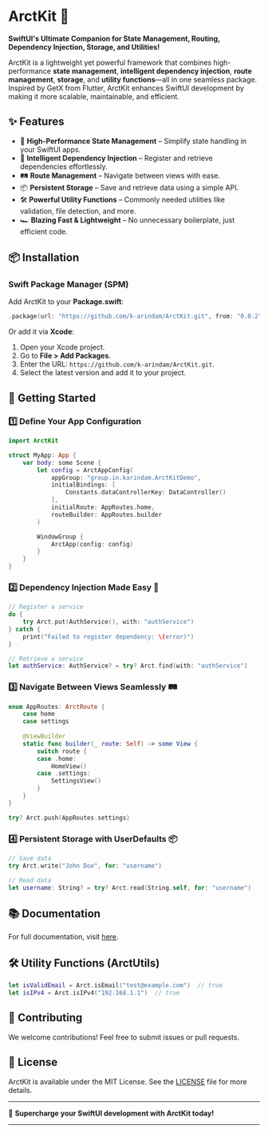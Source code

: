 # ArctKit 🚀

**SwiftUI's Ultimate Companion for State Management, Routing, Dependency Injection, Storage, and Utilities!**

ArctKit is a lightweight yet powerful framework that combines high-performance **state management**, **intelligent dependency injection**, **route management**, **storage**, and **utility functions**—all in one seamless package. Inspired by GetX from Flutter, ArctKit enhances SwiftUI development by making it more scalable, maintainable, and efficient.

## ✨ Features

- 🚀 **High-Performance State Management** – Simplify state handling in your SwiftUI apps.
- 🔗 **Intelligent Dependency Injection** – Register and retrieve dependencies effortlessly.
- 🛤 **Route Management** – Navigate between views with ease.
- 📦 **Persistent Storage** – Save and retrieve data using a simple API.
- 🛠 **Powerful Utility Functions** – Commonly needed utilities like validation, file detection, and more.
- 🏎 **Blazing Fast & Lightweight** – No unnecessary boilerplate, just efficient code.

## 📦 Installation

### Swift Package Manager (SPM)

Add ArctKit to your **Package.swift**:

```swift
.package(url: "https://github.com/k-arindam/ArctKit.git", from: "0.0.2")
```

Or add it via **Xcode**:
1. Open your Xcode project.
2. Go to **File > Add Packages**.
3. Enter the URL: `https://github.com/k-arindam/ArctKit.git`.
4. Select the latest version and add it to your project.

## 📌 Getting Started

### 1️⃣ Define Your App Configuration

```swift
import ArctKit

struct MyApp: App {
    var body: some Scene {
        let config = ArctAppConfig(
            appGroup: "group.in.karindam.ArctKitDemo",
            initialBindings: [
                Constants.dataControllerKey: DataController()
            ],
            initialRoute: AppRoutes.home,
            routeBuilder: AppRoutes.builder
        )

        WindowGroup {
            ArctApp(config: config)
        }
    }
}
```

### 2️⃣ Dependency Injection Made Easy 🧩

```swift
// Register a service
do {
    try Arct.put(AuthService(), with: "authService")
} catch {
    print("Failed to register dependency: \(error)")
}

// Retrieve a service
let authService: AuthService? = try? Arct.find(with: "authService")
```

### 3️⃣ Navigate Between Views Seamlessly 🛤

```swift
enum AppRoutes: ArctRoute {
    case home
    case settings
    
    @ViewBuilder
    static func builder(_ route: Self) -> some View {
        switch route {
        case .home:
            HomeView()
        case .settings:
            SettingsView()
        }
    }
}

try? Arct.push(AppRoutes.settings)
```

### 4️⃣ Persistent Storage with UserDefaults 📦

```swift
// Save data
try Arct.write("John Doe", for: "username")

// Read data
let username: String? = try? Arct.read(String.self, for: "username")
```

## 📚 Documentation

For full documentation, visit [here](http://arctkit.karindam.in).

## 🛠 Utility Functions (ArctUtils)

```swift
let isValidEmail = Arct.isEmail("test@example.com")  // true
let isIPv4 = Arct.isIPv4("192.168.1.1")  // true
```

## 🤝 Contributing

We welcome contributions! Feel free to submit issues or pull requests.

## 📜 License

ArctKit is available under the MIT License. See the [LICENSE](LICENSE) file for more details.

---

🚀 **Supercharge your SwiftUI development with ArctKit today!**

---